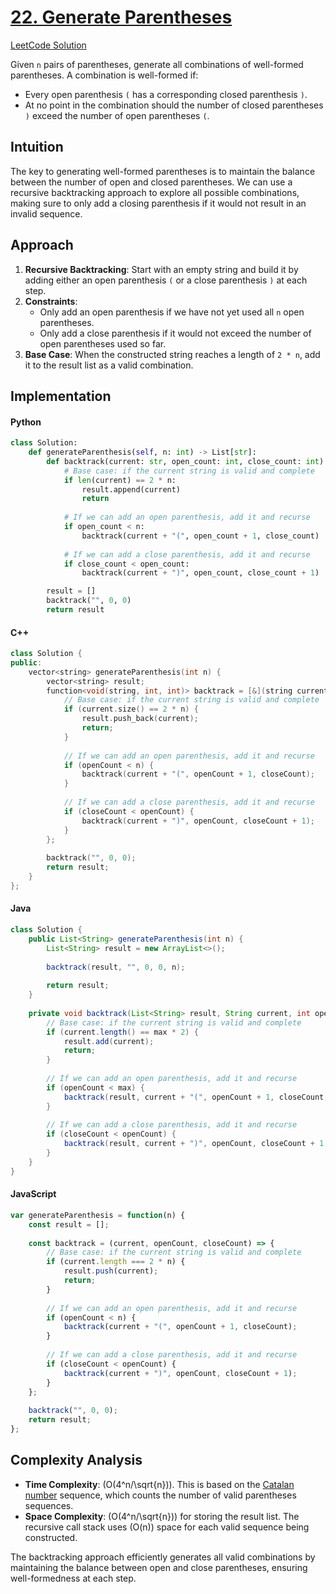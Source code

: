 # [22. Generate Parentheses](https://leetcode.com/problems/generate-parentheses/description/)
[LeetCode Solution](https://leetcode.com/problems/generate-parentheses/solutions/5544515/easy-solution-challenge-day-4-revisewitharsh)

Given `n` pairs of parentheses, generate all combinations of well-formed parentheses. A combination is well-formed if:
- Every open parenthesis `(` has a corresponding closed parenthesis `)`.
- At no point in the combination should the number of closed parentheses `)` exceed the number of open parentheses `(`.

## Intuition

The key to generating well-formed parentheses is to maintain the balance between the number of open and closed parentheses. We can use a recursive backtracking approach to explore all possible combinations, making sure to only add a closing parenthesis if it would not result in an invalid sequence.

## Approach

1. **Recursive Backtracking**: Start with an empty string and build it by adding either an open parenthesis `(` or a close parenthesis `)` at each step.
2. **Constraints**:
   - Only add an open parenthesis if we have not yet used all `n` open parentheses.
   - Only add a close parenthesis if it would not exceed the number of open parentheses used so far.
3. **Base Case**: When the constructed string reaches a length of `2 * n`, add it to the result list as a valid combination.

## Implementation

#### Python

```python
class Solution:
    def generateParenthesis(self, n: int) -> List[str]:
        def backtrack(current: str, open_count: int, close_count: int):
            # Base case: if the current string is valid and complete
            if len(current) == 2 * n:
                result.append(current)
                return
            
            # If we can add an open parenthesis, add it and recurse
            if open_count < n:
                backtrack(current + "(", open_count + 1, close_count)
            
            # If we can add a close parenthesis, add it and recurse
            if close_count < open_count:
                backtrack(current + ")", open_count, close_count + 1)

        result = []
        backtrack("", 0, 0)
        return result
```

#### C++

```cpp
class Solution {
public:
    vector<string> generateParenthesis(int n) {
        vector<string> result;
        function<void(string, int, int)> backtrack = [&](string current, int openCount, int closeCount) {
            // Base case: if the current string is valid and complete
            if (current.size() == 2 * n) {
                result.push_back(current);
                return;
            }
            
            // If we can add an open parenthesis, add it and recurse
            if (openCount < n) {
                backtrack(current + "(", openCount + 1, closeCount);
            }
            
            // If we can add a close parenthesis, add it and recurse
            if (closeCount < openCount) {
                backtrack(current + ")", openCount, closeCount + 1);
            }
        };
        
        backtrack("", 0, 0);
        return result;
    }
};
```

#### Java

```java
class Solution {
    public List<String> generateParenthesis(int n) {
        List<String> result = new ArrayList<>();
        
        backtrack(result, "", 0, 0, n);
        
        return result;
    }
    
    private void backtrack(List<String> result, String current, int openCount, int closeCount, int max) {
        // Base case: if the current string is valid and complete
        if (current.length() == max * 2) {
            result.add(current);
            return;
        }
        
        // If we can add an open parenthesis, add it and recurse
        if (openCount < max) {
            backtrack(result, current + "(", openCount + 1, closeCount, max);
        }
        
        // If we can add a close parenthesis, add it and recurse
        if (closeCount < openCount) {
            backtrack(result, current + ")", openCount, closeCount + 1, max);
        }
    }
}
```

#### JavaScript

```javascript
var generateParenthesis = function(n) {
    const result = [];
    
    const backtrack = (current, openCount, closeCount) => {
        // Base case: if the current string is valid and complete
        if (current.length === 2 * n) {
            result.push(current);
            return;
        }
        
        // If we can add an open parenthesis, add it and recurse
        if (openCount < n) {
            backtrack(current + "(", openCount + 1, closeCount);
        }
        
        // If we can add a close parenthesis, add it and recurse
        if (closeCount < openCount) {
            backtrack(current + ")", openCount, closeCount + 1);
        }
    };
    
    backtrack("", 0, 0);
    return result;
};
```

## Complexity Analysis

- **Time Complexity**: \(O(4^n/\sqrt{n})\). This is based on the [Catalan number](https://en.wikipedia.org/wiki/Catalan_number) sequence, which counts the number of valid parentheses sequences.
- **Space Complexity**: \(O(4^n/\sqrt{n})\) for storing the result list. The recursive call stack uses \(O(n)\) space for each valid sequence being constructed.

The backtracking approach efficiently generates all valid combinations by maintaining the balance between open and close parentheses, ensuring well-formedness at each step.
